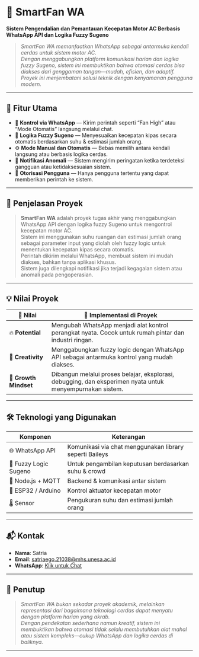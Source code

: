 # 🚀 SmartFan WA

**Sistem Pengendalian dan Pemantauan Kecepatan Motor AC Berbasis WhatsApp API dan Logika Fuzzy Sugeno**

> *SmartFan WA memanfaatkan WhatsApp sebagai antarmuka kendali cerdas untuk sistem motor AC.  
Dengan menggabungkan platform komunikasi harian dan logika fuzzy Sugeno, sistem ini membuktikan bahwa otomasi cerdas bisa diakses dari genggaman tangan—mudah, efisien, dan adaptif.  
Proyek ini menjembatani solusi teknik dengan kenyamanan pengguna modern.*

---

## 🎯 Fitur Utama

- 📲 **Kontrol via WhatsApp** — Kirim perintah seperti “Fan High” atau “Mode Otomatis” langsung melalui chat.  
- 🧠 **Logika Fuzzy Sugeno** — Menyesuaikan kecepatan kipas secara otomatis berdasarkan suhu & estimasi jumlah orang.  
- ⚙️ **Mode Manual dan Otomatis** — Bebas memilih antara kendali langsung atau berbasis logika cerdas.  
- 🚨 **Notifikasi Anomali** — Sistem mengirim peringatan ketika terdeteksi gangguan atau ketidaksesuaian sistem.  
- 👤 **Otorisasi Pengguna** — Hanya pengguna tertentu yang dapat memberikan perintah ke sistem.  

---

## 📝 Penjelasan Proyek

> **SmartFan WA** adalah proyek tugas akhir yang menggabungkan WhatsApp API dengan logika fuzzy Sugeno untuk mengontrol kecepatan motor AC.  
> Sistem ini menggunakan suhu ruangan dan estimasi jumlah orang sebagai parameter input yang diolah oleh fuzzy logic untuk menentukan kecepatan kipas secara otomatis.  
> Perintah dikirim melalui WhatsApp, membuat sistem ini mudah diakses, bahkan tanpa aplikasi khusus.  
> Sistem juga dilengkapi notifikasi jika terjadi kegagalan sistem atau anomali pada pengoperasian.

---

## 💡 Nilai Proyek

| 🔑 Nilai              | 💬 Implementasi di Proyek                                                                 |
|----------------------|---------------------------------------------------------------------------------------------|
| 🔥 **Potential**      | Mengubah WhatsApp menjadi alat kontrol perangkat nyata. Cocok untuk rumah pintar dan industri ringan. |
| 🎨 **Creativity**     | Menggabungkan fuzzy logic dengan WhatsApp API sebagai antarmuka kontrol yang mudah diakses. |
| 🌱 **Growth Mindset** | Dibangun melalui proses belajar, eksplorasi, debugging, dan eksperimen nyata untuk menyempurnakan sistem. |

---

## 🛠️ Teknologi yang Digunakan

| Komponen             | Keterangan                                                  |
|----------------------|-------------------------------------------------------------|
| 🌐 WhatsApp API       | Komunikasi via chat menggunakan library seperti Baileys     |
| 🧠 Fuzzy Logic Sugeno | Untuk pengambilan keputusan berdasarkan suhu & crowd        |
| 📶 Node.js + MQTT     | Backend & komunikasi antar sistem                           |
| 🔌 ESP32 / Arduino    | Kontrol aktuator kecepatan motor                            |
| 🌡️ Sensor             | Pengukuran suhu dan estimasi jumlah orang                   |


---

## 📬 Kontak

- **Nama**: Satria  
- **Email**: [satriaego.21038@mhs.unesa.ac.id](mailto:satriaego.21038@mhs.unesa.ac.id)  
- **WhatsApp**: [Klik untuk Chat](https://wa.me/6285708210771)

---

## 🌟 Penutup

> *SmartFan WA bukan sekadar proyek akademik, melainkan representasi dari bagaimana teknologi cerdas dapat menyatu dengan platform harian yang akrab.  
Dengan pendekatan sederhana namun kreatif, sistem ini membuktikan bahwa otomasi tidak selalu membutuhkan alat mahal atau sistem kompleks—cukup WhatsApp dan logika cerdas di baliknya.*

---
